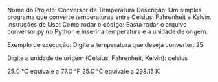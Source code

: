Nome do Projeto: Conversor de Temperatura
Descrição: Um simples programa que converte temperaturas entre Celsius, Fahrenheit e Kelvin.
Instruções de Uso:
Como rodar o código: Basta rodar o arquivo conversor.py no Python e inserir a temperatura e a unidade de origem.

Exemplo de execução:
Digite a temperatura que deseja converter: 25

Digite a unidade de origem (Celsius, Fahrenheit, Kelvin): celsius

25.0 °C equivale a 77.0 °F
25.0 °C equivale a 298.15 K

